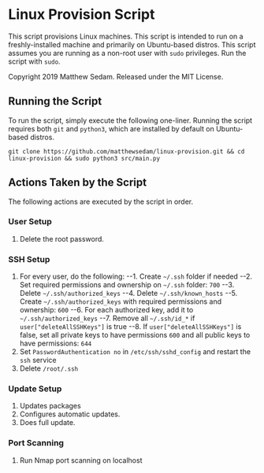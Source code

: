 # Linux Provision Script

This script provisions Linux machines. This script is intended to run on a freshly-installed machine and primarily on Ubuntu-based distros. This script assumes you are running as a non-root user with `sudo` privileges. Run the script with `sudo`.

Copyright 2019 Matthew Sedam. Released under the MIT License.

## Running the Script

To run the script, simply execute the following one-liner. Running the script requires both `git` and `python3`, which are installed by default on Ubuntu-based distros.

```
git clone https://github.com/matthewsedam/linux-provision.git && cd linux-provision && sudo python3 src/main.py
```

## Actions Taken by the Script

The following actions are executed by the script in order.

### User Setup

1. Delete the root password.

### SSH Setup

1. For every user, do the following:
--1. Create `~/.ssh` folder if needed
--2. Set required permissions and ownership on `~/.ssh` folder: `700`
--3. Delete `~/.ssh/authorized_keys`
--4. Delete `~/.ssh/known_hosts`
--5. Create `~/.ssh/authorized_keys` with required permissions and ownership: `600`
--6. For each authorized key, add it to `~/.ssh/authorized_keys`
--7. Remove all `~/.ssh/id_*` if `user["deleteAllSSHKeys"]` is true
--8. If `user["deleteAllSSHKeys"]` is false, set all private keys to have permissions `600` and all public keys to have permissions: `644`
2. Set `PasswordAuthentication no` in `/etc/ssh/sshd_config` and restart the `ssh` service
3. Delete `/root/.ssh`

### Update Setup

1. Updates packages
2. Configures automatic updates.
3. Does full update.

### Port Scanning

1. Run Nmap port scanning on localhost
